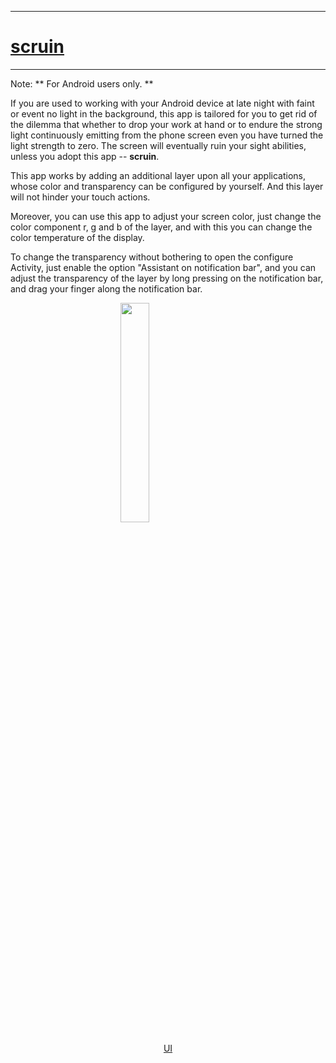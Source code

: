 ---

# [scruin](https://github.com/ssqstone/scruin.git)

----

Note: ** For Android users only. **

If you are used to working with your Android device at late night with faint or event no light in the background, this app is tailored for you to get rid of the dilemma that whether to drop your work at hand or to endure the strong light continuously emitting from the phone screen even you have turned the light strength to zero. The screen will eventually ruin your sight abilities, unless you adopt this app -- **scruin**. 

This app works by adding an additional layer upon all your applications, whose color and transparency can be configured by yourself. And this layer will not hinder your touch actions. 

Moreover, you can use this app to adjust your screen color, just change the color component r, g and b of the layer, and with this you can  change the color temperature of the display. 

To change the transparency without bothering to open the configure Activity, just enable the option "Assistant on notification bar", and you can adjust the transparency of the layer by long pressing on the notification bar, and drag your finger along the notification bar. 


<a target="_blank" href="https://github.com/ssqstone/scruin/blob/master/doc/ui.jpg?raw=true"> <img style="display: block; margin: auto; width: 30%" src="https://github.com/ssqstone/scruin/blob/master/doc/ui.jpg?raw=true"/> </a><p  style="text-align: center;" > <a target="_blank" href="https://github.com/ssqstone/scruin/blob/master/doc/ui.jpg?raw=true"> UI </a> </p><br/><br/>
